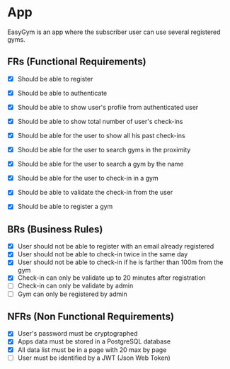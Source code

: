 # App

EasyGym is an app where the subscriber user can use several registered gyms.

## FRs (Functional Requirements)

- [X] Should be able to register
- [X] Should be able to authenticate
- [X] Should be able to show user's profile from authenticated user
- [X] Should be able to show total number of user's check-ins
- [X] Should be able for the user to show all his past check-ins
- [X] Should be able for the user to search gyms in the proximity
- [X] Should be able for the user to search a gym by the name
- [X] Should be able for the user to check-in in a gym
- [X] Should be able to validate the check-in from the user
- [X] Should be able to register a gym


## BRs (Business Rules)

- [X] User should not be able to register with an email already registered
- [X] User should not be able to check-in twice in the same day
- [X] User should not be able to check-in if he is farther than 100m from the gym
- [X] Check-in can only be validate up to 20 minutes after registration
- [ ] Check-in can only be validate by admin
- [ ] Gym can only be registered by admin

## NFRs (Non Functional Requirements)
- [X] User's password must be cryptographed
- [X] Apps data must be stored in a PostgreSQL database
- [X] All data list must be in a page with 20 max by page
- [ ] User must be identified by a JWT (Json Web Token)